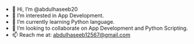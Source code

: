 - 👋 Hi, I’m @abdulhaseeb20
- 👀 I’m interested in App Development.
- 🌱 I’m currently learning Python language.
- 💞️ I’m looking to collaborate on App Development and Python Scripting.
- 📫 Reach me at: abdulhaseeb12567@gmail.com

<!---
abdulhaseeb20/abdulhaseeb20 is a ✨ special ✨ repository because its `README.md` (this file) appears on your GitHub profile.
You can click the Preview link to take a look at your changes.
--->

